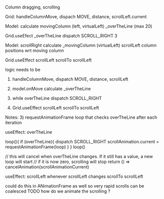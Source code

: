 Column dragging, scrolling

Grid: handleColumnMove, dispach MOVE, distance, scrollLeft.current

Model: calculate
  movingColumn (left, virtualLeft)
  _overTheLine (max 20)

Grid.useEfect _overTheLine dispatch SCROLL_RIGHT 3

Model: scrollRight calculate
  _movingColumn (virtualLeft)
  scrollLeft
  column positions wrt moving column

Grid.useEffect scrollLeft
  scrollTo scrollLeft


logic needs to be

1) handleColumnMove, dispatch MOVE, distance, scrollLeft
2) model.onMove calculate _overTheLine
3) while overTheLine
    dispatch SCROLL_RIGHT

4) Grid.useEffect scrollLeft
  scrollTo scrollLeft



Notes:
3) requestAnimationFrame loop that checks overTheLine after each iteration

useEffect: overTheLine

loop(){
  if (overTheLine){
    dispatch SCROLL_RIGHT
    scrollAnimation.current = requestAnimationFrame(loop)
  }
}
loop()

// this will cancel when overTheLine changes. If it still has a value, a new loop will start
// if it is now zero, scrolling will stop
return () => cancelAnimation(scrollAnimationCurrent)


useEffect: scrollLeft
  whenever scrollLeft changes
  scrollTo scrollLeft

  could do this in ANimationFrame as well so very rapid scrolls can be coalesced
  TODO how do we animate the scrolling ?